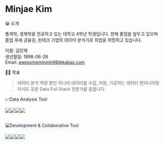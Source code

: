 # Minjae Kim

😀 소개

통계학, 경제학을 전공하고 있는 대학교 4학년 학생입니다. 현재 졸업을 앞두고 있으며 졸업 후에 금융권, 핀테크 기업의 데이터 분석가로 취업을 희망하고 있습니다.

이름: 김민재<br>
생년월일: 1998-06-28<br>
Email: awesomeminmin98@kakao.com

🏃‍♂️ 목표 

> 데이터 분석 역량 뿐만 아니라 데이터를 수집, 저장, 가공하는 데이터 엔지니어링 지식도 갖춘 Data Full Stack 전문가를 꿈꿉니다. 

<div><p>📈Data Analysis Tool </p> <img src="https://img.shields.io/badge/python-3776AB?style=for-the-badge&logo=python&logoColor=white"><img src="https://img.shields.io/badge/mysql-4479A1?style=for-the-badge&logo=mysql&logoColor=white"><img src="https://img.shields.io/badge/R-276DC3?style=for-the-badge&logo=R&logoColor=white"><img src="https://img.shields.io/badge/Tableau-E97627?style=for-the-badge&logo=Tableau&logoColor=white"></div>
<br>

 <div><p>💻Development & Collaborative Tool</p><img src="https://img.shields.io/badge/github-181717?style=for-the-badge&logo=github&logoColor=white"><img src="https://img.shields.io/badge/git-F05032?style=for-the-badge&logo=git&logoColor=white"><img src="https://img.shields.io/badge/slack-4A154B?style=for-the-badge&logo=slack&logoColor=white"><img src="https://img.shields.io/badge/notion-000000?style=for-the-badge&logo=notion&logoColor=white"></div>
<br> 
   
  
